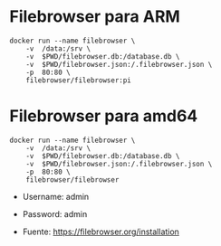 # Filebrowser para ARM

```
docker run --name filebrowser \
    -v  /data:/srv \
    -v  $PWD/filebrowser.db:/database.db \
    -v  $PWD/filebrowser.json:/.filebrowser.json \
    -p  80:80 \
    filebrowser/filebrowser:pi
```


# Filebrowser para amd64

```
docker run --name filebrowser \
    -v  /data:/srv \
    -v  $PWD/filebrowser.db:/database.db \
    -v  $PWD/filebrowser.json:/.filebrowser.json \
    -p  80:80 \
    filebrowser/filebrowser
```

- Username: admin
- Password: admin

- Fuente: https://filebrowser.org/installation
